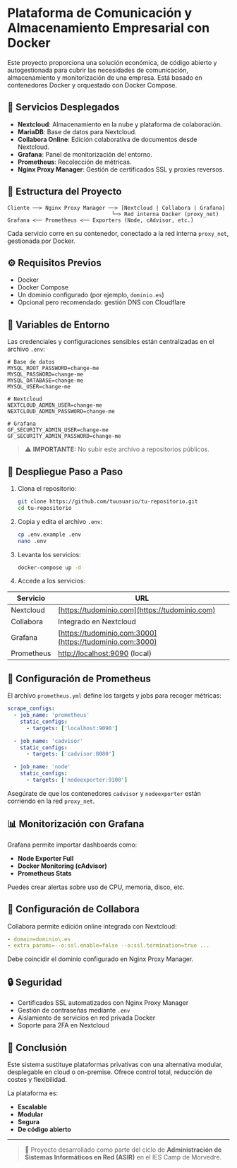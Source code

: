 # Plataforma de Comunicación y Almacenamiento Empresarial con Docker

Este proyecto proporciona una solución económica, de código abierto y autogestionada para cubrir las necesidades de comunicación, almacenamiento y monitorización de una empresa. Está basado en contenedores Docker y orquestado con Docker Compose.

## 🧹 Servicios Desplegados

- **Nextcloud**: Almacenamiento en la nube y plataforma de colaboración.
- **MariaDB**: Base de datos para Nextcloud.
- **Collabora Online**: Edición colaborativa de documentos desde Nextcloud.
- **Grafana**: Panel de monitorización del entorno.
- **Prometheus**: Recolección de métricas.
- **Nginx Proxy Manager**: Gestión de certificados SSL y proxies reversos.

## 💾 Estructura del Proyecto

```plaintext
Cliente ──> Nginx Proxy Manager ──> [Nextcloud | Collabora | Grafana]
                                 └─> Red interna Docker (proxy_net)
Grafana <── Prometheus <── Exporters (Node, cAdvisor, etc.)
```

Cada servicio corre en su contenedor, conectado a la red interna `proxy_net`, gestionada por Docker.

## ⚙️ Requisitos Previos

- Docker
- Docker Compose
- Un dominio configurado (por ejemplo, `dominio.es`)
- Opcional pero recomendado: gestión DNS con Cloudflare

## 🔐 Variables de Entorno

Las credenciales y configuraciones sensibles están centralizadas en el archivo `.env`:

```dotenv
# Base de datos
MYSQL_ROOT_PASSWORD=change-me
MYSQL_PASSWORD=change-me
MYSQL_DATABASE=change-me
MYSQL_USER=change-me

# Nextcloud
NEXTCLOUD_ADMIN_USER=change-me
NEXTCLOUD_ADMIN_PASSWORD=change-me

# Grafana
GF_SECURITY_ADMIN_USER=change-me
GF_SECURITY_ADMIN_PASSWORD=change-me
```

> ⚠️ **IMPORTANTE:** No subir este archivo a repositorios públicos.

## 🚀 Despliegue Paso a Paso

1. Clona el repositorio:

   ```bash
   git clone https://github.com/tuusuario/tu-repositorio.git
   cd tu-repositorio
   ```

2. Copia y edita el archivo `.env`:

   ```bash
   cp .env.example .env
   nano .env
   ```

3. Levanta los servicios:

   ```bash
   docker-compose up -d
   ```

4. Accede a los servicios:

| Servicio    | URL                                                      |
|-------------|----------------------------------------------------------|
| Nextcloud   | [https://tudominio.com](https://tudominio.com)           |
| Collabora   | Integrado en Nextcloud                                   |
| Grafana     | [https://tudominio.com:3000](https://tudominio.com:3000) |
| Prometheus  | [http://localhost:9090](http://localhost:9090) (local)   |

## 🔧 Configuración de Prometheus

El archivo `prometheus.yml` define los targets y jobs para recoger métricas:

```yaml
scrape_configs:
  - job_name: 'prometheus'
    static_configs:
      - targets: ['localhost:9090']

  - job_name: 'cadvisor'
    static_configs:
      - targets: ['cadvisor:8080']

  - job_name: 'node'
    static_configs:
      - targets: ['nodeexporter:9100']
```

Asegúrate de que los contenedores `cadvisor` y `nodeexporter` están corriendo en la red `proxy_net`.

## 📊 Monitorización con Grafana

Grafana permite importar dashboards como:

- **Node Exporter Full**
- **Docker Monitoring (cAdvisor)**
- **Prometheus Stats**

Puedes crear alertas sobre uso de CPU, memoria, disco, etc.

## 🔧 Configuración de Collabora

Collabora permite edición online integrada con Nextcloud:

```yaml
- domain=dominio\.es
- extra_params=--o:ssl.enable=false --o:ssl.termination=true ...
```

Debe coincidir el dominio configurado en Nginx Proxy Manager.

## 🔒 Seguridad

- Certificados SSL automatizados con Nginx Proxy Manager
- Gestión de contraseñas mediante `.env`
- Aislamiento de servicios en red privada Docker
- Soporte para 2FA en Nextcloud

## 🧠 Conclusión

Este sistema sustituye plataformas privativas con una alternativa modular, desplegable en cloud o on-premise. Ofrece control total, reducción de costes y flexibilidad.

La plataforma es:

- **Escalable**
- **Modular**
- **Segura**
- **De código abierto**

---

> 📁 Proyecto desarrollado como parte del ciclo de **Administración de Sistemas Informáticos en Red (ASIR)** en el IES Camp de Morvedre.
